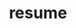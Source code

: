 ---
layout: default
permalink: /cv/
title: resume
nav: true
nav_order: 4
redirect_to: https://lukebedrosian.github.io/assets/pdf/resume.pdf
---